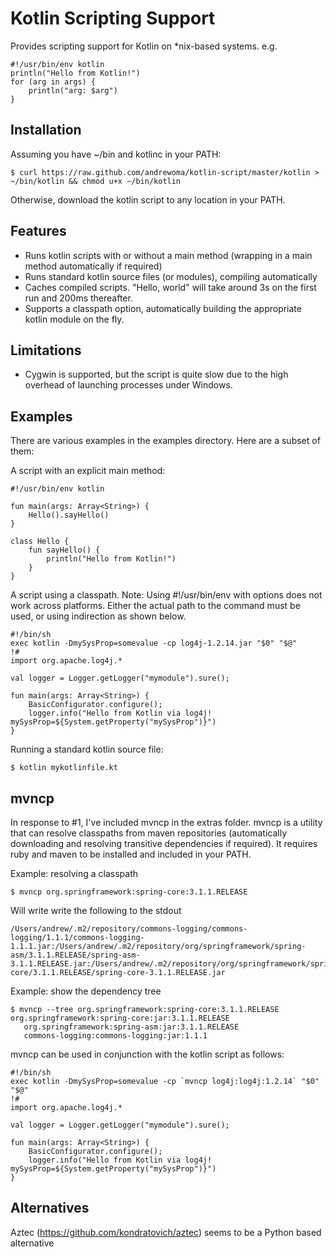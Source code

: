 Kotlin Scripting Support
========================

Provides scripting support for Kotlin on *nix-based systems. e.g.

    #!/usr/bin/env kotlin
    println("Hello from Kotlin!")
    for (arg in args) {
        println("arg: $arg")
    }

Installation
------------

Assuming you have ~/bin and kotlinc in your PATH:

    $ curl https://raw.github.com/andrewoma/kotlin-script/master/kotlin > ~/bin/kotlin && chmod u+x ~/bin/kotlin 

Otherwise, download the kotlin script to any location in your PATH.

Features
--------

* Runs kotlin scripts with or without a main method (wrapping in a main method automatically if required) 
* Runs standard kotlin source files (or modules), compiling automatically
* Caches compiled scripts. "Hello, world" will take around 3s on the first run and 200ms thereafter.   
* Supports a classpath option, automatically building the appropriate kotlin module on the fly.

Limitations
-----------

* Cygwin is supported, but the script is quite slow due to the high overhead of launching processes under Windows. 

Examples
--------

There are various examples in the examples directory. Here are a subset of them:

A script with an explicit main method:

    #!/usr/bin/env kotlin

    fun main(args: Array<String>) {
        Hello().sayHello()
    }

    class Hello {
    	fun sayHello() {
    	    println("Hello from Kotlin!")
    	}
    }

A script using a classpath. Note: Using #!/usr/bin/env with options does not work across platforms. Either the actual path to the command must be used, or using indirection as shown below.

    #!/bin/sh 
    exec kotlin -DmySysProp=somevalue -cp log4j-1.2.14.jar "$0" "$@"
    !#
    import org.apache.log4j.*

    val logger = Logger.getLogger("mymodule").sure();

    fun main(args: Array<String>) {
        BasicConfigurator.configure();
        logger.info("Hello from Kotlin via log4j! mySysProp=${System.getProperty("mySysProp")}")
    }

Running a standard kotlin source file:

    $ kotlin mykotlinfile.kt
    
mvncp
-----

In response to #1, I've included mvncp in the extras folder. mvncp is a utility that can resolve classpaths from maven repositories (automatically downloading and resolving transitive dependencies if required).
It requires ruby and maven to be installed and included in your PATH.

Example: resolving a classpath

    $ mvncp org.springframework:spring-core:3.1.1.RELEASE

Will write write the following to the stdout

    /Users/andrew/.m2/repository/commons-logging/commons-logging/1.1.1/commons-logging-1.1.1.jar:/Users/andrew/.m2/repository/org/springframework/spring-asm/3.1.1.RELEASE/spring-asm-3.1.1.RELEASE.jar:/Users/andrew/.m2/repository/org/springframework/spring-core/3.1.1.RELEASE/spring-core-3.1.1.RELEASE.jar

Example: show the dependency tree

    $ mvncp --tree org.springframework:spring-core:3.1.1.RELEASE
    org.springframework:spring-core:jar:3.1.1.RELEASE
       org.springframework:spring-asm:jar:3.1.1.RELEASE
       commons-logging:commons-logging:jar:1.1.1

mvncp can be used in conjunction with the kotlin script as follows:

    #!/bin/sh 
    exec kotlin -DmySysProp=somevalue -cp `mvncp log4j:log4j:1.2.14` "$0" "$@"
    !#
    import org.apache.log4j.*

    val logger = Logger.getLogger("mymodule").sure();

    fun main(args: Array<String>) {
        BasicConfigurator.configure();
        logger.info("Hello from Kotlin via log4j! mySysProp=${System.getProperty("mySysProp")}")
    }

Alternatives
------------
Aztec (https://github.com/kondratovich/aztec) seems to be a Python based alternative